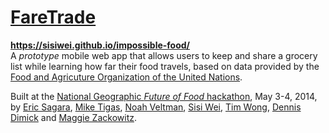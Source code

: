# [FareTrade](https://sisiwei.github.io/impossible-food/)

**https://sisiwei.github.io/impossible-food/**  
A *prototype* mobile web app that allows users to keep and share a grocery list while learning how far their food travels, based on data provided by the [Food and Agricuture Organization of the United Nations](http://www.fao.org/home/en/).

Built at the [National Geographic *Future of Food* hackathon](http://www.nationalgeographic.com/food-forum/hackathon/), May 3-4, 2014, by [Eric Sagara](https://twitter.com/esagara), [Mike Tigas](https://twitter.com/mtigas), [Noah Veltman](https://twitter.com/veltman), [Sisi Wei](https://twitter.com/sisiwei), [Tim Wong](https://twitter.com/twong911), [Dennis Dimick](https://twitter.com/ddimick) and [Maggie Zackowitz](https://twitter.com/Mzack0).
